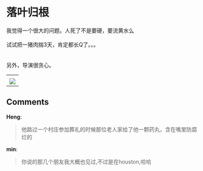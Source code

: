 # 落叶归根

<div id="msgcns!B37A52AAF181A958!1083" class="bvMsg"><div>我觉得一个很大的问题。人死了不是要硬，要流黄水么</div>
<div> </div>
<div>试试把一猪肉揣3天，肯定都长Q了。。。</div>
<div> </div>
<div> </div>
<div>另外，导演很贪心。</div></div><table cellspacing="0" border="0"><tr><td></td></tr><tr><td valign="top"><a href="http://blufiles.storage.live.com/y1pDGGvushYZC0NxTvecnyW-bfCsNlrls-piUQgufBgJdDCeOMrkJMGRBs_Go_lhEXJ9ZN0RvQ0fTc" target="_blank" rel="WLPP;url=http://blufiles.storage.live.com/y1pDGGvushYZC0NxTvecnyW-bfCsNlrls-piUQgufBgJdDCeOMrkJMGRBs_Go_lhEXJ9ZN0RvQ0fTc;cnsid=cns&#033;B37A52AAF181A958&#033;1084"><img src="http://blufiles.storage.live.com/y1pDGGvushYZC0NxTvecnyW-Wz6_CfbZLxucq_dyHDIeWSgCCUceksRthCrhJNTSUknoAB9bUX8N5I" border="0" /></a></td></tr></table>

## Comments

**Heng**:
> 他路过一个村庄参加葬礼的时候那位老人家给了他一颗药丸，含在嘴里防腐烂的

**min**:
> 你说的那几个朋友我大概也见过,不过是在houston,哈哈

